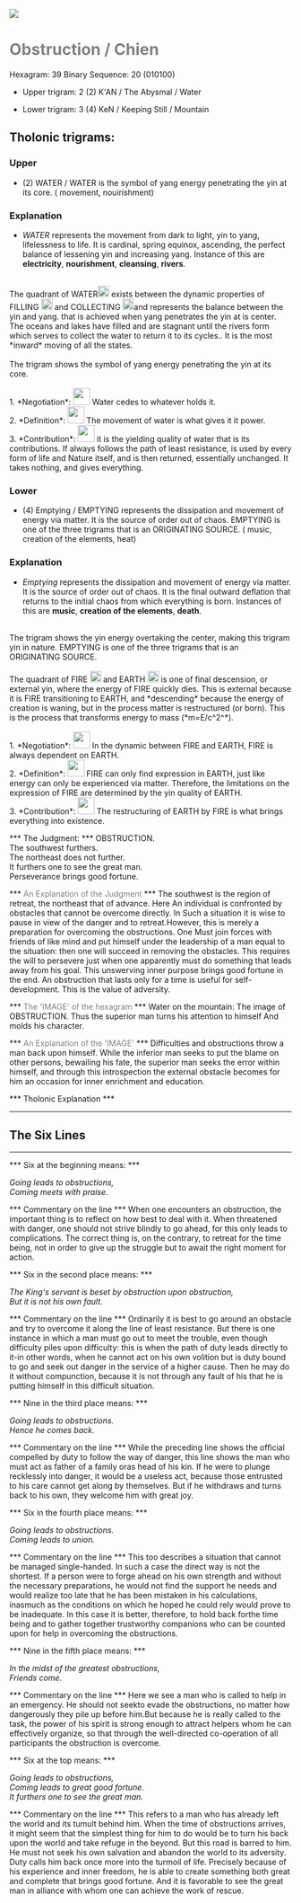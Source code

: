 

![](/assets/hexagram39.png)

# <span style="color:gray">Obstruction /  Chien </span>
Hexagram: 39
Binary Sequence: 20 (010100)

* Upper trigram: 2 (2) K'AN / The Abysmal / Water

* Lower trigram: 3 (4) KeN / Keeping Still / Mountain

## <span style="brown:gray">Tholonic trigrams: </span>

### <span style="brown:gray">Upper </span>

* (2) WATER / WATER is the symbol of yang energy penetrating the yin at its core.  ( movement, nouirishment)

### <span style="brown:gray">Explanation</span>

* *WATER* represents the movement from dark to light, yin to yang, lifelessness to life.  It is cardinal, spring equinox, ascending, the perfect balance of lessening yin and increasing yang. Instance of this are **electricity**, **nourishment**, **cleansing**, **rivers**.<br/>
<br/>
The quadrant of WATER<img src="../Images/bc/trigram-b02.png" style="width:20px"/> exists between the dynamic properties of FILLING <img src="../Images/bc/trigram-b01.png" style="width:20px"/> and COLLECTING <img src="../Images/bc/trigram-b03.png" style="width:20px"/>and represents the balance between the yin and yang. that is achieved when yang penetrates the yin at is center. The oceans and lakes have filled and are stagnant until the rivers form which serves to collect the water to return it to its cycles..  It is the most *inward* moving of all the states.<br/>
<br/>
The trigram shows the symbol of yang energy penetrating the yin at its core. <br/>
<br/>
1. *Negotiation*: <img src="../Images/bc/yin.png" style="width:30px"/> Water cedes to whatever holds it.<br/>
2. *Definition*: <img src="../Images/bc/yang.png" style="width:30px"/> The movement of water is what gives it it power.<br/>
3. *Contribution*: <img src="../Images/bc/yin.png" style="width:30px"/> it is the yielding quality of water that is its contributions. If always follows the path of least resistance, is used by every form of life and Nature itself, and is then returned, essentially unchanged. It takes nothing, and gives everything.

### <span style="brown:gray">Lower </span>

* (4) Emptying / EMPTYING represents the dissipation and movement of energy via matter. It is the source of order out of chaos. EMPTYING is one of the three trigrams that is an ORIGINATING SOURCE. ( music, creation of the elements, heat)

### <span style="brown:gray">Explanation</span>

* *Emptying* represents the dissipation and movement of energy via matter. It is the source of order out of chaos. It is the final outward deflation that returns to the initial chaos from which everything is born. Instances of this are **music**, **creation of the elements**, **death**.<br/>
<br/>
The trigram shows the yin energy overtaking the center, making this trigram yin in nature. EMPTYING is one of the three trigrams that is an ORIGINATING SOURCE.<br/>
<br/>
The quadrant of FIRE <img src="../Images/bc/trigram-b05.png" style="width:20px"/> and EARTH <img src="../Images/bc/trigram-b00.png" style="width:20px"/> is one of final descension, or external yin, where the energy of FIRE quickly dies. This is external because it is FIRE transitioning to EARTH, and *descending* because the energy of creation is waning, but in the process matter is restructured (or born). This is the process that transforms energy to mass (*m=E/c^2^*).<br/>
<br/>
1. *Negotiation*: <img src="../Images/bc/yin.png" style="width:30px"/> In the dynamic between FIRE and EARTH, FIRE is always dependent on EARTH.<br/>
2. *Definition*: <img src="../Images/bc/yin.png" style="width:30px"/> FIRE can only find expression in EARTH, just like energy can only be experienced via matter. Therefore, the limitations on the expression of FIRE are determined by the yin quality of EARTH.<br/>
3. *Contribution*: <img src="../Images/bc/yang.png" style="width:30px"/> The restructuring of EARTH by FIRE is what brings everything into existence.



*** The Judgment: ***
OBSTRUCTION.<br/>
The southwest furthers.<br/>
The northeast does not further.<br/>
It furthers one to see the great man.<br/>
Perseverance brings good fortune.


*** <span style="color:gray">An Explanation of the Judgment</span> ***
The southwest is the region of retreat, the northeast that of advance. Here An individual is confronted by obstacles that cannot be overcome directly. In Such a situation it is wise to pause in view of the danger and to retreat.However, this is merely a preparation for overcoming the obstructions. One Must join forces with friends of like mind and put himself under the leadership of a man equal to the situation: then one will succeed in removing the obstacles. This requires the will to persevere just when one apparently must do something that leads away from his goal. This unswerving inner purpose brings good fortune in the end. An obstruction that lasts only for a time is useful for self-development. This is the value of adversity.

*** <span style="color:gray">The 'IMAGE' of the hexagram</span> ***
Water on the mountain: The image of OBSTRUCTION. Thus the superior man turns his attention to himself And molds his character.

*** <span style="color:gray">An Explanation of the 'IMAGE'</span> ***
Difficulties and obstructions throw a man back upon himself. While the inferior man seeks to put the blame on other persons, bewailing his fate, the superior man seeks the error within himself, and through this introspection the external obstacle becomes for him an occasion for inner enrichment and education.

*** <span style="brown:gray">Tholonic Explanation </span> ***





---
## The Six Lines ##
---
*** Six at the beginning means: ***

_Going leads to obstructions, <br/>
Coming meets with praise._

*** Commentary on the line ***
When one encounters an obstruction, the important thing is to reflect on how best to deal with it. When threatened with danger, one should not strive blindly to go ahead, for this only leads to complications. The correct thing is, on the contrary, to retreat for the time being, not in order to give up the struggle but to await the right moment for action.

*** Six in the second place means: ***

_The King's servant is beset by obstruction upon obstruction,<br/>
But it is not his own fault._

*** Commentary on the line ***
Ordinarily it is best to go around an obstacle and try to overcome it along the line of least resistance. But there is one instance in which a man must go out to meet the trouble, even though difficulty piles upon difficulty: this is when the path of duty leads directly to it-in other words, when he cannot act on his own volition but is duty bound to go and seek out danger in the service of a higher cause. Then he may do it without compunction, because it is not through any fault of his that he is putting himself in this difficult situation.

*** Nine in the third place means: ***

_Going leads to obstructions.<br/>
Hence he comes back._

*** Commentary on the line ***
While the preceding line shows the official compelled by duty to follow the way of danger, this line shows the man who must act as father of a family oras head of his kin. If he were to plunge recklessly into danger, it would be a useless act, because those entrusted to his care cannot get along by themselves. But if he withdraws and turns back to his own, they welcome him with great joy.

*** Six in the fourth place means: ***

_Going leads to obstructions.<br/>
Coming leads to union._

*** Commentary on the line ***
This too describes a situation that cannot be managed single-handed. In such a case the direct way is not the shortest. If a person were to forge ahead on his own strength and without the necessary preparations, he would not find the support he needs and would realize too late that he has been mistaken in his calculations, inasmuch as the conditions on which he hoped he could rely would prove to be inadequate. In this case it is better, therefore, to hold back forthe time being and to gather together trustworthy companions who can be counted upon for help in overcoming the obstructions.

*** Nine in the fifth place means: ***

_In the midst of the greatest obstructions,<br/>
Friends come._

*** Commentary on the line ***
Here we see a man who is called to help in an emergency. He should not seekto evade the obstructions, no matter how dangerously they pile up before him.But because he is really called to the task, the power of his spirit is strong enough to attract helpers whom he can effectively organize, so that through the well-directed co-operation of all participants the obstruction is overcome.

*** Six at the top means: ***

_Going leads to obstructions,<br/>
Coming leads to great good fortune.<br/>
It furthers one to see the great man._

*** Commentary on the line ***
This refers to a man who has already left the world and its tumult behind him. When the time of obstructions arrives, it might seem that the simplest thing for him to do would be to turn his back upon the world and take refuge in the beyond. But this road is barred to him. He must not seek his own salvation and abandon the world to its adversity. Duty calls him back once more into the turmoil of life. Precisely because of his experience and inner freedom, he is able to create something both great and complete that brings good fortune. And it is favorable to see the great man in alliance with whom one can achieve the work of rescue.

